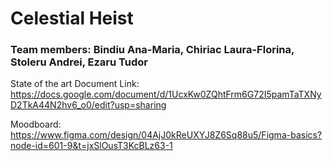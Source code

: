 # Celestial Heist

### Team members:  Bindiu Ana-Maria, Chiriac Laura-Florina, Stoleru Andrei, Ezaru Tudor

State of the art Document Link: https://docs.google.com/document/d/1UcxKw0ZQhtFrm6G72I5pamTaTXNyD2TkA44N2hv6_o0/edit?usp=sharing

Moodboard: https://www.figma.com/design/04AjJ0kReUXYJ8Z6Sq88u5/Figma-basics?node-id=601-9&t=jxSlOusT3KcBLz63-1
